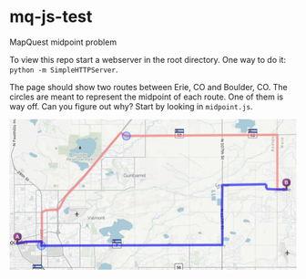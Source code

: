 # mq-js-test
MapQuest midpoint problem

To view this repo start a webserver in the root directory. One way to do it: `python -m SimpleHTTPServer`.

The page should show two routes between Erie, CO and Boulder, CO. The circles are meant to represent the midpoint of each route. One of them is way off.
Can you figure out why? Start by looking in `midpoint.js`.

![Routes](routes.png)